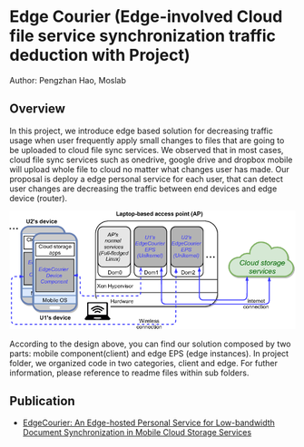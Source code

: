 # Edge Courier (Edge-involved Cloud file service synchronization traffic deduction with Project)

Author: Pengzhan Hao, Moslab  

## Overview

In this project, we introduce edge based solution for decreasing traffic usage when user frequently apply small changes to files that are going to be uploaded to cloud file sync services. We observed that in most cases, cloud file sync services such as onedrive, google drive and dropbox mobile will upload whole file to cloud no matter what changes user has made. Our proposal is deploy a edge personal service for each user, that can detect user changes are decreasing the traffic between end devices and edge device (router).

<img src="/sys.png" width="800">

According to the design above, you can find our solution composed by two parts: mobile component(client) and edge EPS (edge instances). In project folder, we organized code in two categories, client and edge. For futher information, please reference to readme files within sub folders.

## Publication

* [EdgeCourier: An Edge-hosted Personal Service for Low-bandwidth Document Synchronization in Mobile Cloud Storage Services](https://dl.acm.org/citation.cfm?id=3134447)
